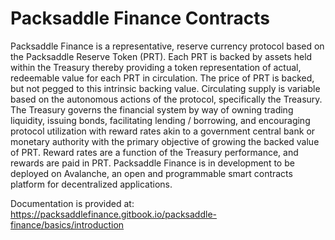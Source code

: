 # Packsaddle Finance Contracts

Packsaddle Finance is a representative, reserve currency protocol based on the Packsaddle Reserve Token (PRT). Each PRT is backed by assets held within the Treasury thereby providing a token representation of actual, redeemable value for each PRT in circulation. The price of PRT is backed, but not pegged to this intrinsic backing value. Circulating supply is variable based on the autonomous actions of the protocol, specifically the Treasury. The Treasury governs the financial system by way of owning trading liquidity, issuing bonds, facilitating lending / borrowing, and encouraging protocol utilization with reward rates akin to a government central bank or monetary authority with the primary objective of growing the backed value of PRT. Reward rates are a function of the Treasury performance, and rewards are paid in PRT. Packsaddle Finance is in development to be deployed on Avalanche, an open and programmable smart contracts platform for decentralized applications.

Documentation is provided at: https://packsaddlefinance.gitbook.io/packsaddle-finance/basics/introduction
